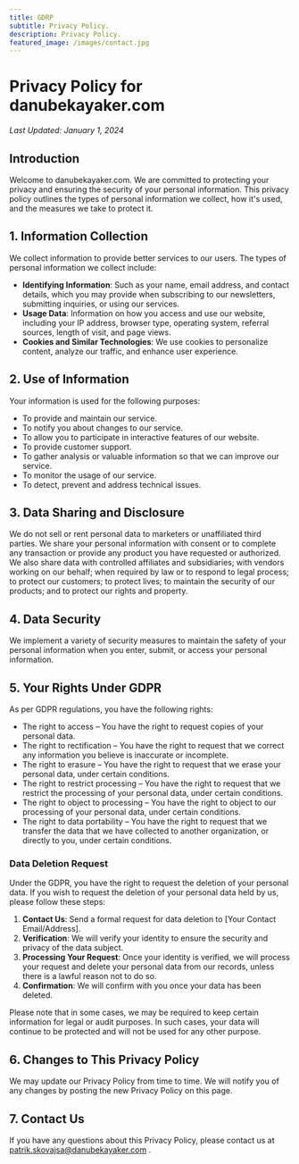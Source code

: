 ```yaml
---
title: GDRP
subtitle: Privacy Policy. 
description: Privacy Policy.
featured_image: /images/contact.jpg
---
```


# Privacy Policy for danubekayaker.com

_Last Updated: January 1, 2024_

## Introduction

Welcome to danubekayaker.com. We are committed to protecting your privacy and ensuring the security of your personal information. This privacy policy outlines the types of personal information we collect, how it's used, and the measures we take to protect it.

## 1. Information Collection

We collect information to provide better services to our users. The types of personal information we collect include:

- **Identifying Information**: Such as your name, email address, and contact details, which you may provide when subscribing to our newsletters, submitting inquiries, or using our services.
- **Usage Data**: Information on how you access and use our website, including your IP address, browser type, operating system, referral sources, length of visit, and page views.
- **Cookies and Similar Technologies**: We use cookies to personalize content, analyze our traffic, and enhance user experience.

## 2. Use of Information

Your information is used for the following purposes:

- To provide and maintain our service.
- To notify you about changes to our service.
- To allow you to participate in interactive features of our website.
- To provide customer support.
- To gather analysis or valuable information so that we can improve our service.
- To monitor the usage of our service.
- To detect, prevent and address technical issues.

## 3. Data Sharing and Disclosure

We do not sell or rent personal data to marketers or unaffiliated third parties. We share your personal information with consent or to complete any transaction or provide any product you have requested or authorized. We also share data with controlled affiliates and subsidiaries; with vendors working on our behalf; when required by law or to respond to legal process; to protect our customers; to protect lives; to maintain the security of our products; and to protect our rights and property.

## 4. Data Security

We implement a variety of security measures to maintain the safety of your personal information when you enter, submit, or access your personal information.

## 5. Your Rights Under GDPR

As per GDPR regulations, you have the following rights:

- The right to access – You have the right to request copies of your personal data.
- The right to rectification – You have the right to request that we correct any information you believe is inaccurate or incomplete.
- The right to erasure – You have the right to request that we erase your personal data, under certain conditions.
- The right to restrict processing – You have the right to request that we restrict the processing of your personal data, under certain conditions.
- The right to object to processing – You have the right to object to our processing of your personal data, under certain conditions.
- The right to data portability – You have the right to request that we transfer the data that we have collected to another organization, or directly to you, under certain conditions.

### Data Deletion Request

Under the GDPR, you have the right to request the deletion of your personal data. If you wish to request the deletion of your personal data held by us, please follow these steps:

1. **Contact Us**: Send a formal request for data deletion to [Your Contact Email/Address].
2. **Verification**: We will verify your identity to ensure the security and privacy of the data subject.
3. **Processing Your Request**: Once your identity is verified, we will process your request and delete your personal data from our records, unless there is a lawful reason not to do so.
4. **Confirmation**: We will confirm with you once your data has been deleted.

Please note that in some cases, we may be required to keep certain information for legal or audit purposes. In such cases, your data will continue to be protected and will not be used for any other purpose.

## 6. Changes to This Privacy Policy

We may update our Privacy Policy from time to time. We will notify you of any changes by posting the new Privacy Policy on this page.

## 7. Contact Us

If you have any questions about this Privacy Policy, please contact us at patrik.skovajsa@danubekayaker.com .

